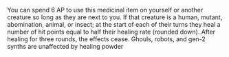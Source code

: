 You can spend 6 AP to use this medicinal item on yourself or another creature so long as they are next to you. If that creature is a human, mutant, abomination, animal, or insect; at the start of each of their turns they heal a number of hit points equal to half their healing rate (rounded down). After healing for three rounds, the effects cease. Ghouls, robots, and gen-2 synths are unaffected by healing powder